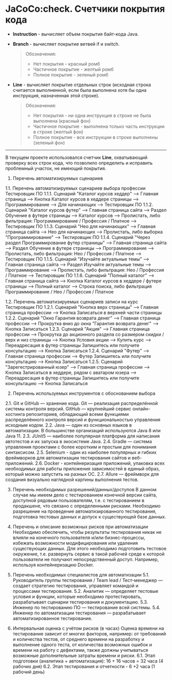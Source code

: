 # JaCoCo:check. Счетчики покрытия кода 

* **Instruction** - вычисляет объем покрытия байт-кода Java. 


* **Branch** - вычисляет покрытие ветвей if и switch. 
    > Обозначения: 
    > * Нет покрытия - красный ромб
    > * Частичное покрытие - желтый ромб
    > * Полное покрытие - зеленый ромб

* **Line** - вычисляет покрытие отдельных строк (исходная строка считается выполненной, если была выполнена хотя бы одна инструкция, назначенная этой строке).
  > Обозначения:
  > * Нет покрытия - ни одна инструкция в строке не была выполнена (красный фон)
  > * Частичное покрытие - выполнена только часть инструкции в строке (желтый фон)
  > * Полное покрытие - все инструкции в строке выполнены (зеленый фон)

---
В текущем проекте использовался счетчик **Line**, охватывающий проверку всех строк кода, что позволило определить и исправить проблемный участок, не имеющий покрытия. 

1. Перечень автоматизируемых сценариев

1.1. Перечень автоматизируемых сценариев выбора профессии Тестировщик ПО
1.1.1. Сценарий "Каталог курсов хеддер"
--> Главная страница 
--> Кнопка Каталог курсов в хеддере страницы
--> Программирование
--> Для начинающих
--> Тестировщик ПО
1.1.2. Сценарий "Каталог курсов футер"
--> Главная страница сайта
--> Раздел Обучение в футере страницы
--> Каталог курсов
--> Пролистать, либо фильтрация: Программирование / Профессия / Платное
--> Тестировщик ПО
1.1.3. Сценарий "Нео для начинающих"
--> Главная страница сайта
--> Нео для начинающих
--> Пролистать, либо выборка "Программирование"
--> Тестировщик ПО
1.1.4. Сценарий "Через раздел Программирование футер страницы"
--> Главная страница сайта
--> Раздел Обучение в футере страницы
--> Программирование
--> Пролистать, либо фильтрация: Нео / Профессия / Платное
--> Тестировщик ПО
1.1.5. Сценарий "Изучайте актуальные темы"
--> Главная страница сайта
--> Раздел Изучайте актуальные темы
--> Программирование
--> Пролистать, либо фильтрация: Нео / Профессия / Платное
--> Тестировщик ПО
1.1.6. Сценарий "Полный каталог"
--> Главная страница сайта
--> Кнопка Каталог курсов в хеддере / футере страницы
--> Полный каталог
--> Строка поиска, либо фильтрация Программирование / Нео / Профессия / Платное

1.2. Перечень автоматизируемых сценариев записи на курс Тестировщик ПО
1.2.1. Сценарий "Кнопка верх страницы"
--> Главная страница профессии
--> Кнопка Записаться в верхней части страницы
1.2.2. Сценарий "Окно Гарантия возврата денег"
--> Главная страница профессии
--> Прокрутка вниз до окна "Гарантия возврата денег"
--> Кнопка Записаться
1.2.3. Сценарий "Акция"
--> Главная страница профессии
--> Прокрутка до акционного раздела со размером скидки / верх и низ страницы
--> Кнопка Условия акции
--> Купить курс
--> Переадресация в футер страницы Запишитесь или получите консультацию
--> Кнопка Записаться
1.2.4. Сценарий "Футер"
--> Главная страница профессии
--> Футер Запишитесь или получите консультацию
--> Кнопка Записаться
1.2.5. Сценарий "Зарегестрированный юзер"
--> Главная страница профессии
--> Кнопка Записаться в хеддере, рядом с аватаром юзера
--> Переадресация в футер страницы Запишитесь или получите консультацию
--> Кнопка Записаться

2. Перечень используемых инструментов с обоснованием выбора

2.1. Git и GitHub — хранение кода. Git — реализация распределённой системы контроля версий. GitHub — крупнейший сервис онлайн-хостинга репозиториев, обладающий всеми функциями распределённого контроля версий и функциональностью управления исходным кодом.
2.2. Java — один из основных языков в автоматизации. В большинстве организаций используются Java 8 или Java 11.
2.3. JUnit5 — наиболее популярная платформа для написания автотестов и их запуска в экосистеме Java.
2.4. Gradle — система управления проектами с более коротким и простым для понимания синтаксисом. 
2.5. Selenium - один из наиболее популярных и гибких фреймворков для автоматизации тестирования сайтов и веб-приложений.
2.6. Docker - контейнеризация приложений, упаковка всех необходимых для работы приложения зависимостей в единый образ, который можно запустить на разных ОС.
2.7. Allure — фреймворк для создания визуально наглядной картины выполнения тестов.

3. Перечень необходимых разрешений/данных/доступов
В данном случае мы имеем дело с тестированием конечной версии сайта, доступной рядовым пользователям, т.е. с тестированием в продакшене, что связано с определенными рисками. Необходимо разрешение на проведение автоматизированного тестирования, подготовка тестовых данных и допуск к существующей базе данных.

4. Перечень и описание возможных рисков при автоматизации
Необходимо обеспечить, чтобы результаты тестирования никак не влияли на конечного пользователя и/или бизнес-процессы, избежать возможности модифицирования или удаления существующих данных. Для этого необходимо подготовить тестовое окружение, т.е. развернуть сервис в такой рабочей среде к которой пользователи не получают непосредственный доступ. Например, используя контейнеризацию Docker.

5. Перечень необходимых специалистов для автоматизации
5.1. Руководитель группы тестирования / Team lead / Тест-менеджер — создает стратегию тестирования, управляет командой и процессами тестирования.
5.2. Аналитик — определяет тестовые условия и функции, которые необходимо протестировать, разрабатывает сценарии тестирования и документацию.
5.3. Инженер по тестированию ПО — тестирование всей системы.
5.4. Инженер по автоматизации тестирования — разрабатывает автоматизированное тестирование.

6. Интервальная оценка с учётом рисков (в часах)
Оценка времени на тестирование зависит от многих факторов, например: от требований и количества тестов, от среднего времени на разработку и выполнение одного теста, от количества возможных ошибок и времени на работу с дефектами, также должны учитываться возможные дополнительные затраты времени и риски.
6.1. Этап подготовки (аналитика + автоматизация): 16 + 16 часов = 32 часа (4 рабочих дня)
6.2. Этап тестирования и отчетности - 6 +2 часа (1 рабочий день)